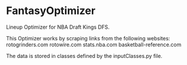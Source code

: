 # FantasyOptimizer
Lineup Optimizer for NBA Draft Kings DFS. 


This Optimizer works by scraping links from the following websites:
rotogrinders.com
rotowire.com
stats.nba.com
basketball-reference.com

The data is stored in classes defined by the inputClasses.py file.

